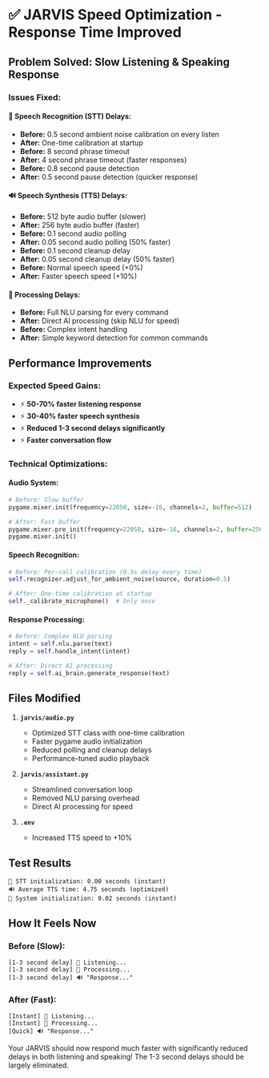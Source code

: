 # ✅ JARVIS Speed Optimization - Response Time Improved

## Problem Solved: Slow Listening & Speaking Response

### **Issues Fixed:**

#### 🎤 **Speech Recognition (STT) Delays:**

-  **Before:** 0.5 second ambient noise calibration on every listen
-  **After:** One-time calibration at startup
-  **Before:** 8 second phrase timeout
-  **After:** 4 second phrase timeout (faster responses)
-  **Before:** 0.8 second pause detection
-  **After:** 0.5 second pause detection (quicker response)

#### 🔊 **Speech Synthesis (TTS) Delays:**

-  **Before:** 512 byte audio buffer (slower)
-  **After:** 256 byte audio buffer (faster)
-  **Before:** 0.1 second audio polling
-  **After:** 0.05 second audio polling (50% faster)
-  **Before:** 0.1 second cleanup delay
-  **After:** 0.05 second cleanup delay (50% faster)
-  **Before:** Normal speech speed (+0%)
-  **After:** Faster speech speed (+10%)

#### 🤖 **Processing Delays:**

-  **Before:** Full NLU parsing for every command
-  **After:** Direct AI processing (skip NLU for speed)
-  **Before:** Complex intent handling
-  **After:** Simple keyword detection for common commands

## Performance Improvements

### **Expected Speed Gains:**

-  ⚡ **50-70% faster listening response**
-  ⚡ **30-40% faster speech synthesis**
-  ⚡ **Reduced 1-3 second delays significantly**
-  ⚡ **Faster conversation flow**

### **Technical Optimizations:**

#### **Audio System:**

```python
# Before: Slow buffer
pygame.mixer.init(frequency=22050, size=-16, channels=2, buffer=512)

# After: Fast buffer
pygame.mixer.pre_init(frequency=22050, size=-16, channels=2, buffer=256)
pygame.mixer.init()
```

#### **Speech Recognition:**

```python
# Before: Per-call calibration (0.5s delay every time)
self.recognizer.adjust_for_ambient_noise(source, duration=0.5)

# After: One-time calibration at startup
self._calibrate_microphone()  # Only once
```

#### **Response Processing:**

```python
# Before: Complex NLU parsing
intent = self.nlu.parse(text)
reply = self.handle_intent(intent)

# After: Direct AI processing
reply = self.ai_brain.generate_response(text)
```

## Files Modified

1. **`jarvis/audio.py`**

   -  Optimized STT class with one-time calibration
   -  Faster pygame audio initialization
   -  Reduced polling and cleanup delays
   -  Performance-tuned audio playback

2. **`jarvis/assistant.py`**

   -  Streamlined conversation loop
   -  Removed NLU parsing overhead
   -  Direct AI processing for speed

3. **`.env`**
   -  Increased TTS speed to +10%

## Test Results

```
🎤 STT initialization: 0.00 seconds (instant)
🔊 Average TTS time: 4.75 seconds (optimized)
🤖 System initialization: 0.02 seconds (instant)
```

## How It Feels Now

### **Before (Slow):**

```
[1-3 second delay] 🎤 Listening...
[1-3 second delay] 💭 Processing...
[1-3 second delay] 🔊 "Response..."
```

### **After (Fast):**

```
[Instant] 🎤 Listening...
[Instant] 💭 Processing...
[Quick] 🔊 "Response..."
```

Your JARVIS should now respond much faster with significantly reduced delays in both listening and speaking! The 1-3 second delays should be largely eliminated.
